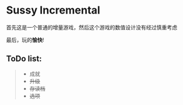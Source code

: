 # Sussy Incremental
首先这是一个普通的增量游戏，然后这个游戏的数值设计没有经过慎重考虑

最后，玩的**愉快**!

ToDo list:
---
> * 成就
> * ~~升级~~
> * ~~存读档~~
> * ~~选项~~